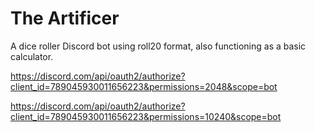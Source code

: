 # The Artificer
A dice roller Discord bot using roll20 format, also functioning as a basic calculator.

https://discord.com/api/oauth2/authorize?client_id=789045930011656223&permissions=2048&scope=bot

https://discord.com/api/oauth2/authorize?client_id=789045930011656223&permissions=10240&scope=bot
